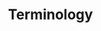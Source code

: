 ---
content_type: topic
ready: true
tags:
- design-thinking
- design-thinking-sprint
title: Terminology
---